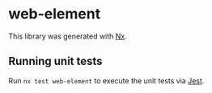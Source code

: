 # web-element

This library was generated with [Nx](https://nx.dev).

## Running unit tests

Run `nx test web-element` to execute the unit tests via [Jest](https://jestjs.io).
